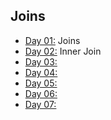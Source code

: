 ## Joins

- [Day 01:](https://github.com/marcoshsq/SQLBasicsForDataScience/blob/main/SQL%20Challenge/Week%2002/Day1.sql) Joins
- [Day 02:](https://github.com/marcoshsq/SQLBasicsForDataScience/blob/main/SQL%20Challenge/Week%2002/Day2.sql) Inner Join
- [Day 03:]()
- [Day 04:]()
- [Day 05:]()
- [Day 06:]()
- [Day 07:]()
